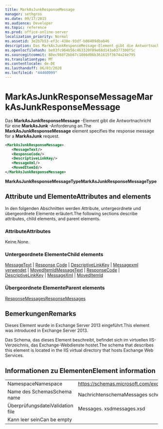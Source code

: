 ```yaml
---
title: MarkAsJunkResponseMessage
manager: sethgros
ms.date: 09/17/2015
ms.audience: Developer
ms.topic: reference
ms.prod: office-online-server
localization_priority: Normal
ms.assetid: 3e2b7b53-ef3c-438e-93df-b08409dbab46
description: Das MarkAsJunkResponseMessage-Element gibt die Antwortnachricht für eine MarkAsJunk-Anforderung an.
ms.openlocfilehash: be03fc964b56c463320f09e68d143a0377300f5c
ms.sourcegitcommit: 88ec988f2bb67c1866d06b361615f3674a24e795
ms.translationtype: MT
ms.contentlocale: de-DE
ms.lasthandoff: 06/03/2020
ms.locfileid: "44460099"
---
```

# <a name="markasjunkresponsemessage"></a><span data-ttu-id="ce19f-103">MarkAsJunkResponseMessage</span><span class="sxs-lookup"><span data-stu-id="ce19f-103">MarkAsJunkResponseMessage</span></span>

<span data-ttu-id="ce19f-104">Das **MarkAsJunkResponseMessage** -Element gibt die Antwortnachricht für eine **MarkAsJunk** -Anforderung an.</span><span class="sxs-lookup"><span data-stu-id="ce19f-104">The **MarkAsJunkResponseMessage** element specifies the response message for a **MarkAsJunk** request.</span></span> 
  
```XML
<MarkAsJunkResponseMessage>
   <MessageText/>
   <ResponseCode/>
   <DescriptiveLinkKey/>
   <MessageXml/>
   <MovedItemId/>
</MarkAsJunkResponseMessage>
```

 <span data-ttu-id="ce19f-105">**MarkAsJunkResponseMessageType**</span><span class="sxs-lookup"><span data-stu-id="ce19f-105">**MarkAsJunkResponseMessageType**</span></span>
## <a name="attributes-and-elements"></a><span data-ttu-id="ce19f-106">Attribute und Elemente</span><span class="sxs-lookup"><span data-stu-id="ce19f-106">Attributes and elements</span></span>

<span data-ttu-id="ce19f-107">In den folgenden Abschnitten werden Attribute, untergeordnete und übergeordnete Elemente erläutert.</span><span class="sxs-lookup"><span data-stu-id="ce19f-107">The following sections describe attributes, child elements, and parent elements.</span></span>
  
### <a name="attributes"></a><span data-ttu-id="ce19f-108">Attribute</span><span class="sxs-lookup"><span data-stu-id="ce19f-108">Attributes</span></span>

<span data-ttu-id="ce19f-109">Keine.</span><span class="sxs-lookup"><span data-stu-id="ce19f-109">None.</span></span>
  
### <a name="child-elements"></a><span data-ttu-id="ce19f-110">Untergeordnete Elemente</span><span class="sxs-lookup"><span data-stu-id="ce19f-110">Child elements</span></span>

<span data-ttu-id="ce19f-111">[MessageText](messagetext.md)  |  [Response Code](responsecode.md)  |  [DescriptiveLinkKey](descriptivelinkkey.md)  |  [Messagexml verwendet](messagexml.md)  |  [MovedItemId](moveditemid.md)</span><span class="sxs-lookup"><span data-stu-id="ce19f-111">[MessageText](messagetext.md) | [ResponseCode](responsecode.md) | [DescriptiveLinkKey](descriptivelinkkey.md) | [MessageXml](messagexml.md) | [MovedItemId](moveditemid.md)</span></span>
  
### <a name="parent-elements"></a><span data-ttu-id="ce19f-112">Übergeordnete Elemente</span><span class="sxs-lookup"><span data-stu-id="ce19f-112">Parent elements</span></span>

[<span data-ttu-id="ce19f-113">ResponseMessages</span><span class="sxs-lookup"><span data-stu-id="ce19f-113">ResponseMessages</span></span>](responsemessages.md)
  
## <a name="remarks"></a><span data-ttu-id="ce19f-114">Bemerkungen</span><span class="sxs-lookup"><span data-stu-id="ce19f-114">Remarks</span></span>

<span data-ttu-id="ce19f-115">Dieses Element wurde in Exchange Server 2013 eingeführt.</span><span class="sxs-lookup"><span data-stu-id="ce19f-115">This element was introduced in Exchange Server 2013.</span></span>
  
<span data-ttu-id="ce19f-116">Das Schema, das dieses Element beschreibt, befindet sich im virtuellen IIS-Verzeichnis, das Exchange-Webdienste hostet.</span><span class="sxs-lookup"><span data-stu-id="ce19f-116">The schema that describes this element is located in the IIS virtual directory that hosts Exchange Web Services.</span></span>
  
## <a name="element-information"></a><span data-ttu-id="ce19f-117">Informationen zu Elementen</span><span class="sxs-lookup"><span data-stu-id="ce19f-117">Element information</span></span>

|||
|:-----|:-----|
|<span data-ttu-id="ce19f-118">Namespace</span><span class="sxs-lookup"><span data-stu-id="ce19f-118">Namespace</span></span>  <br/> |https://schemas.microsoft.com/exchange/services/2006/messages  <br/> |
|<span data-ttu-id="ce19f-119">Name des Schemas</span><span class="sxs-lookup"><span data-stu-id="ce19f-119">Schema name</span></span>  <br/> |<span data-ttu-id="ce19f-120">Nachrichtenschema</span><span class="sxs-lookup"><span data-stu-id="ce19f-120">Messages schema</span></span>  <br/> |
|<span data-ttu-id="ce19f-121">Überprüfungsdatei</span><span class="sxs-lookup"><span data-stu-id="ce19f-121">Validation file</span></span>  <br/> |<span data-ttu-id="ce19f-122">Messages. xsd</span><span class="sxs-lookup"><span data-stu-id="ce19f-122">messages.xsd</span></span>  <br/> |
|<span data-ttu-id="ce19f-123">Kann leer sein</span><span class="sxs-lookup"><span data-stu-id="ce19f-123">Can be empty</span></span>  <br/> ||
   

